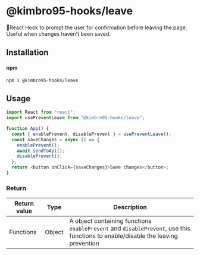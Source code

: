 # @kimbro95-hooks/leave

📌React Hook to prompt the user for confirmation before leaving the page. Useful when changes haven't been saved.

## Installation

#### npm

`npm i @kimbro95-hooks/leave`

## Usage

```js
import React from "react";
import usePreventLeave from "@kimbro95-hooks/leave";

function App() {
  const { enablePrevent, disablePrevent } = usePreventLeave();
  const saveChanges = async () => {
    enablePrevent();
    await sendToApi();
    disablePrevent();
  };
  return <button onClick={saveChanges}>Save changes</button>;
}
```

### Return

| Return value | Type   | Description                                                                                                                     |
| ------------ | ------ | ------------------------------------------------------------------------------------------------------------------------------- |
| Functions    | Object | A object containing functions `enablePrevent` and `disablePrevent`, use this functions to enable/disable the leaving prevention |